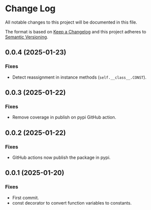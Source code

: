 # Change Log
All notable changes to this project will be documented in this file.

The format is based on [Keep a Changelog](http://keepachangelog.com/)
and this project adheres to [Semantic Versioning](http://semver.org/).

## 0.0.4 (2025-01-23)
### Fixes
- Detect reassignment in instance methods (`self.__class__.CONST`).

## 0.0.3 (2025-01-22)
### Fixes
- Remove coverage in publish on pypi GitHub action.

## 0.0.2 (2025-01-22)
### Fixes
- GitHub actions now publish the package in pypi.

## 0.0.1 (2025-01-20)
### Fixes
- First commit.
- const decorator to convert function variables to constants.
